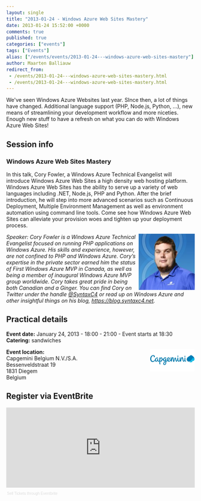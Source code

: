 ```yaml
---
layout: single
title: "2013-01-24 - Windows Azure Web Sites Mastery"
date: 2013-01-24 15:52:00 +0000
comments: true
published: true
categories: ["events"]
tags: ["Events"]
alias: ["/events/events/2013-01-24---windows-azure-web-sites-mastery"]
author: Maarten Balliauw
redirect_from:
 - /events/2013-01-24---windows-azure-web-sites-mastery.html
 - /events/2013-01-24---windows-azure-web-sites-mastery.html
---
```


<p>We've seen Windows Azure Websites last year. SInce then, a lot of things have changed. Additional language support (PHP, Node.js, Python, ...), new means of streamlining your development workflow and more niceties. Enough new stuff to have a refresh on what you can do with Windows Azure Web Sites!</p>
<h2>Session info</h2>
<h3>Windows Azure Web Sites Mastery</h3>
<p>In this talk, Cory Fowler, a Windows Azure Technical Evangelist will introduce Windows Azure Web Sites a high density web hosting platform. Windows Azure Web Sites has the ability to serve up a variety of web languages including .NET, Node.js, PHP and Python. After the brief introduction, he will step into more advanced scenarios such as Continuous Deployment, Multiple Environment Management as well as environment automation using command line tools. Come see how Windows Azure Web Sites can alleviate your provision woes and tighten up your deployment process.</p>
<p><em><img width="150" height="150" align="right" alt="Cory Fowler" src="/assets/media/speakers/cory-fowler.jpg">Speaker: Cory Fowler is a Windows Azure Technical Evangelist focused on running PHP applications on Windows Azure. His skills and experience, however, are not confined to PHP and Windows Azure. Cory&rsquo;s expertise in the private sector earned him the status of First Windows Azure MVP in Canada, as well as being a member of inaugural Windows Azure MVP group worldwide. Cory takes great pride in being both Canadian and a Ginger. You can find Cory on Twitter under the handle&nbsp;<a href="https://twitter.com/syntaxc4">@SyntaxC4</a>&nbsp;or read up on Windows Azure and other insightful things on his blog,&nbsp;<a href="https://blog.syntaxc4.net">https://blog.syntaxc4.net</a>.</em></p>
<h2>Practical details</h2>
<p><strong>Event date:</strong>&nbsp;January 24, 2013 - 18:00 - 21:00 - Event starts at 18:30<br><strong>Catering:</strong> sandwiches</p>
<p><strong><a href="https://www.be.capgemini.com" target="_blank"><img width="120" height="60" align="right" alt="" src="/assets/media/sponsors/logo-capgemini.jpg"></a>Event location:<br></strong>Capgemini Belgium N.V./S.A.<br> Bessenveldstraat 19<br>1831 Diegem<br>Belgium</p>
<h2>Register via EventBrite</h2>
<div style="width: 100%; text-align: left;"><iframe width="100%" height="214" src="https://www.eventbrite.com/tickets-external?eid=5221579886&amp;ref=etckt&amp;v=2" frameborder="0" marginwidth="5" marginheight="5" scrolling="auto" vspace="0" hspace="0" allowtransparency="true"></iframe>
<div style="font-family: Helvetica, Arial; font-size: 10px; padding: 5px 0 5px; margin: 2px; width: 100%; text-align: left;"><a style="color: #ddd; text-decoration: none;" href="https://www.eventbrite.com/r/etckt" target="_blank">Sell Tickets</a> <span style="color: #ddd;">through</span> <a style="color: #ddd; text-decoration: none;" href="https://www.eventbrite.com?ref=etckt" target="_blank">Eventbrite</a></div>
</div>







